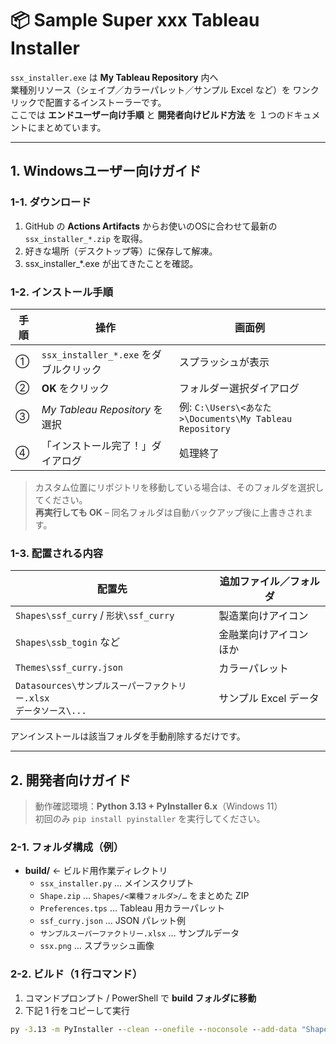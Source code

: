 # 📦 Sample Super xxx Tableau Installer

`ssx_installer.exe` は **My Tableau Repository** 内へ  
業種別リソース（シェイプ／カラーパレット／サンプル Excel など）を
ワンクリックで配置するインストーラーです。  
ここでは **エンドユーザー向け手順** と **開発者向けビルド方法** を
１つのドキュメントにまとめています。

---

## 1. Windowsユーザー向けガイド

### 1-1. ダウンロード
1. GitHub の **Actions Artifacts** からお使いのOSに合わせて最新の `ssx_installer_*.zip` を取得。  
2. 好きな場所（デスクトップ等）に保存して解凍。
3. ssx_installer_*.exe が出てきたことを確認。

### 1-2. インストール手順

| 手順 | 操作 | 画面例 |
|------|------|--------|
| ① | `ssx_installer_*.exe` をダブルクリック | スプラッシュが表示 |
| ② | **OK** をクリック | フォルダー選択ダイアログ |
| ③ | *My Tableau Repository* を選択 | 例: `C:\Users\<あなた>\Documents\My Tableau Repository` |
| ④ | 「インストール完了！」ダイアログ | 処理終了 |

> カスタム位置にリポジトリを移動している場合は、そのフォルダを選択してください。  
> **再実行しても OK** – 同名フォルダは自動バックアップ後に上書きされます。

### 1-3. 配置される内容

| 配置先 | 追加ファイル／フォルダ |
|--------|-----------------------|
| `Shapes\ssf_curry` / `形状\ssf_curry` | 製造業向けアイコン |
| `Shapes\ssb_togin` など | 金融業向けアイコン ほか |
| `Themes\ssf_curry.json` | カラーパレット |
| `Datasources\サンプルスーパーファクトリー.xlsx`<br>`データソース\...` | サンプル Excel データ |

アンインストールは該当フォルダを手動削除するだけです。

---

## 2. 開発者向けガイド

> 動作確認環境：**Python 3.13 + PyInstaller 6.x**（Windows 11）  
> 初回のみ `pip install pyinstaller` を実行してください。

### 2-1. フォルダ構成（例）

- **build/**  ← ビルド用作業ディレクトリ  
  - `ssx_installer.py` … メインスクリプト  
  - `Shape.zip` … `Shapes/<業種フォルダ>/…` をまとめた ZIP  
  - `Preferences.tps` … Tableau 用カラーパレット  
  - `ssf_curry.json` … JSON パレット例  
  - `サンプルスーパーファクトリー.xlsx` … サンプルデータ  
  - `ssx.png` … スプラッシュ画像

### 2-2. ビルド（1 行コマンド）

1. コマンドプロンプト / PowerShell で **build フォルダに移動**  
2. 下記 1 行をコピーして実行

```cmd
py -3.13 -m PyInstaller --clean --onefile --noconsole --add-data "Shape.zip;." --add-data "ssf_curry.json;." --add-data "サンプルスーパーファクトリー.xlsx;." --add-data "Preferences.tps;." --add-data "ssx.png;." ssx_installer.py
